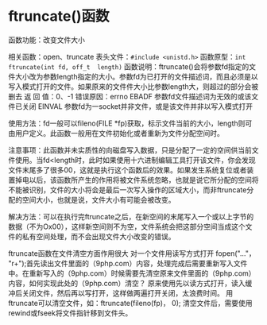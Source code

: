 # ftruncate()函数


函数功能：改变文件大小

相关函数：open、truncate
表头文件：`#include <unistd.h>`
函数原型：`int ftruncate(int fd, off_t  length)`
函数说明：ftruncate()会将参数fd指定的文件大小改为参数length指定的大小。参数fd为已打开的文件描述词，而且必须是以写入模式打开的文件。如果原来的文件件大小比参数length大，则超过的部分会被删去
返 回  值：0、-1
错误原因：errno
          EBADF     参数fd文件描述词为无效的或该文件已关闭
          EINVAL    参数fd为一socket并非文件，或是该文件并非以写入模式打开

使用方法：fd一般可以fileno(FILE *fp)获取，标示文件当前的大小，length则可由用户定义。此函数一般用在文件初始化或者重新为文件分配空间时。

注意事项：此函数并未实质性的向磁盘写入数据，只是分配了一定的空间供当前文件使用。当fd<length时，此时如果使用十六进制编辑工具打开该文件，你会发现文件末尾多了很多00，这就是执行这个函数后的效果。如果发生系统复位或者装置掉电以后，该函数所产生的作用将被文件系统忽略，也就是说它所分配的空间将不能被识别，文件的大小将会是最后一次写入操作的区域大小，而非ftruncate分配的空间大小，也就是说，文件大小有可能会被改变。

解决方法：可以在执行完ftruncate之后，在新空间的末尾写入一个或以上字节的数据（不为Ox00），这样新空间则不为空，文件系统会把这部分空间当成这个文件的私有空间处理，而不会出现文件大小改变的错误。

ftruncate函数在文件清空方面作用很大
    对一个文件用读写方式打开 fopen("..."， "r+");首先读出文件里面的（9php.com）内容，处理完成后需要重新写入文件中。在重新写入的（9php.com）时候需要先清空原来文件里面的（9php.com）内容，如何实现此处的（9php.com）清空？
    原来使用先以读方式打开，读入缓冲后关闭文件，然后再以写打开，这样做两遍打开关闭，太浪费时间。
    用ftruncate可以清空文件，如：ftruncate(fileno(fp)， 0);
    清空文件后，需要使用rewind或fseek将文件指针移到文件头。